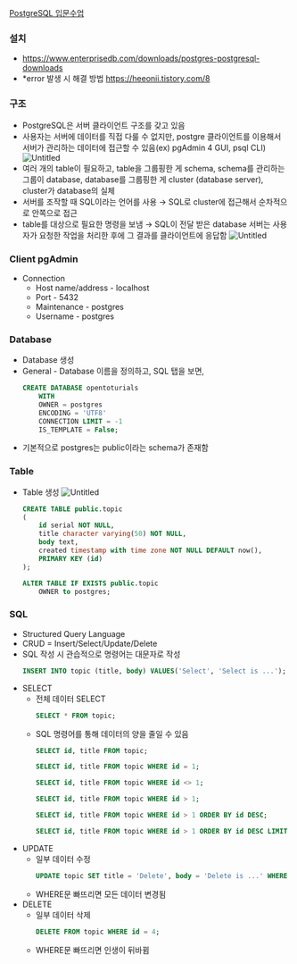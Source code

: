 [PostgreSQL 입문수업](https://youtu.be/dKuLA5BGPTY)

### 설치

- https://www.enterprisedb.com/downloads/postgres-postgresql-downloads
- \*error 발생 시 해결 방법
  https://heeonii.tistory.com/8

### 구조

- PostgreSQL은 서버 클라이언트 구조를 갖고 있음
- 사용자는 서버에 데이터를 직접 다룰 수 없지만, postgre 클라이언트를 이용해서 서버가 관리하는 데이터에 접근할 수 있음(ex) pgAdmin 4 GUI, psql CLI)
  ![Untitled](https://s3-us-west-2.amazonaws.com/secure.notion-static.com/e22bb858-5e03-4939-9893-160ef81a8c5b/Untitled.png)
- 여러 개의 table이 필요하고, table을 그룹핑한 게 schema, schema를 관리하는 그룹이 database, database를 그룹핑한 게 cluster (database server), cluster가 database의 실체
- 서버를 조작할 때 SQL이라는 언어를 사용 → SQL로 cluster에 접근해서 순차적으로 안쪽으로 접근
- table를 대상으로 필요한 명령을 보냄 → SQL이 전달 받은 database 서버는 사용자가 요청한 작업을 처리한 후에 그 결과를 클라이언트에 응답함
  ![Untitled](https://s3-us-west-2.amazonaws.com/secure.notion-static.com/6c5abf9b-b0eb-41f6-bddb-451a380cb9cd/Untitled.png)

### Client pgAdmin

- Connection
  - Host name/address - localhost
  - Port - 5432
  - Maintenance - postgres
  - Username - postgres

### Database

- Database 생성
- General - Database 이름을 정의하고, SQL 탭을 보면,
  ```sql
  CREATE DATABASE opentoturials
      WITH
      OWNER = postgres
      ENCODING = 'UTF8'
      CONNECTION LIMIT = -1
      IS_TEMPLATE = False;
  ```
- 기본적으로 postgres는 public이라는 schema가 존재함

### Table

- Table 생성
  ![Untitled](https://s3-us-west-2.amazonaws.com/secure.notion-static.com/5aa8c1c4-9510-462a-9d0e-6c269b42e047/Untitled.png)
  ```sql
  CREATE TABLE public.topic
  (
      id serial NOT NULL,
      title character varying(50) NOT NULL,
      body text,
      created timestamp with time zone NOT NULL DEFAULT now(),
      PRIMARY KEY (id)
  );

  ALTER TABLE IF EXISTS public.topic
      OWNER to postgres;
  ```

### SQL

- Structured Query Language
- CRUD = Insert/Select/Update/Delete
- SQL 작성 시 관습적으로 명령어는 대문자로 작성
  ```sql
  INSERT INTO topic (title, body) VALUES('Select', 'Select is ...');
  ```
- SELECT
  - 전체 데이터 SELECT
    ```sql
    SELECT * FROM topic;
    ```
  - SQL 명령어를 통해 데이터의 양을 줄일 수 있음
    ```sql
    SELECT id, title FROM topic;
    ```
    ```sql
    SELECT id, title FROM topic WHERE id = 1;
    ```
    ```sql
    SELECT id, title FROM topic WHERE id <> 1;
    ```
    ```sql
    SELECT id, title FROM topic WHERE id > 1;
    ```
    ```sql
    SELECT id, title FROM topic WHERE id > 1 ORDER BY id DESC;
    ```
    ```sql
    SELECT id, title FROM topic WHERE id > 1 ORDER BY id DESC LIMIT 2;
    ```
- UPDATE
  - 일부 데이터 수정
    ```sql
    UPDATE topic SET title = 'Delete', body = 'Delete is ...' WHERE id = 4;
    ```
  - WHERE문 빠뜨리면 모든 데이터 변경됨
- DELETE
  - 일부 데이터 삭제
    ```sql
    DELETE FROM topic WHERE id = 4;
    ```
  - WHERE문 빠뜨리면 인생이 뒤바뀜
